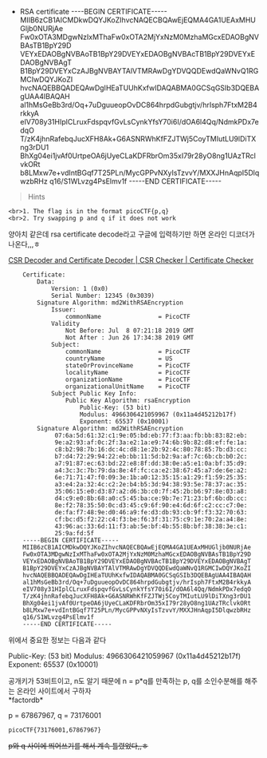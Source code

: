 - RSA certificate
  ----BEGIN CERTIFICATE-----
  MIIB6zCB1AICMDkwDQYJKoZIhvcNAQECBQAwEjEQMA4GA1UEAxMHUGljb0NURjAe
  Fw0xOTA3MDgwNzIxMThaFw0xOTA2MjYxNzM0MzhaMGcxEDAOBgNVBAsTB1BpY29D
  VEYxEDAOBgNVBAoTB1BpY29DVEYxEDAOBgNVBAcTB1BpY29DVEYxEDAOBgNVBAgT
  B1BpY29DVEYxCzAJBgNVBAYTAlVTMRAwDgYDVQQDEwdQaWNvQ1RGMCIwDQYJKoZI
  hvcNAQEBBQADEQAwDgIHEaTUUhKxfwIDAQABMA0GCSqGSIb3DQEBAgUAA4IBAQAH
  al1hMsGeBb3rd/Oq+7uDguueopOvDC864hrpdGubgtjv/hrIsph7FtxM2B4rkkyA
  eIV708y31HIplCLruxFdspqvfGvLsCynkYfsY70i6I/dOA6l4Qq/NdmkPDx7edqO
  T/zK4jhnRafebqJucXFH8Ak+G6ASNRWhKfFZJTWj5CoyTMIutLU9lDiTXng3rDU1
  BhXg04ei1jvAf0UrtpeOA6jUyeCLaKDFRbrOm35xI79r28yO8ng1UAzTRclvkORt
  b8LMxw7e+vdIntBGqf7T25PLn/MycGPPvNXyIsTzvvY/MXXJHnAqpI5DlqwzbRHz
  q16/S1WLvzg4PsElmv1f
  -----END CERTIFICATE-----

> Hints

    <br>1. The flag is in the format picoCTF{p,q}
    <br>2. Try swapping p and q if it does not work

양아치 같은데 rsa certificate decode라고 구글에 입력하기만 하면 온라인 디코더가 나온다,,,ㅎ

[CSR Decoder and Certificate Decoder | CSR Checker | Certificate Checker](https://certlogik.com/decoder/)

```
    Certificate:
        Data:
            Version: 1 (0x0)
            Serial Number: 12345 (0x3039)
        Signature Algorithm: md2WithRSAEncryption
            Issuer:
                commonName                = PicoCTF
            Validity
                Not Before: Jul  8 07:21:18 2019 GMT
                Not After : Jun 26 17:34:38 2019 GMT
            Subject:
                commonName                = PicoCTF
                countryName               = US
                stateOrProvinceName       = PicoCTF
                localityName              = PicoCTF
                organizationName          = PicoCTF
                organizationalUnitName    = PicoCTF
            Subject Public Key Info:
                Public Key Algorithm: rsaEncryption
                    Public-Key: (53 bit)
                    Modulus: 4966306421059967 (0x11a4d45212b17f)
                    Exponent: 65537 (0x10001)
        Signature Algorithm: md2WithRSAEncryption
             07:6a:5d:61:32:c1:9e:05:bd:eb:77:f3:aa:fb:bb:83:82:eb:
             9e:a2:93:af:0c:2f:3a:e2:1a:e9:74:6b:9b:82:d8:ef:fe:1a:
             c8:b2:98:7b:16:dc:4c:d8:1e:2b:92:4c:80:78:85:7b:d3:cc:
             b7:d4:72:29:94:22:eb:bb:11:5d:b2:9a:af:7c:6b:cb:b0:2c:
             a7:91:87:ec:63:bd:22:e8:8f:dd:38:0e:a5:e1:0a:bf:35:d9:
             a4:3c:3c:7b:79:da:8e:4f:fc:ca:e2:38:67:45:a7:de:6e:a2:
             6e:71:71:47:f0:09:3e:1b:a0:12:35:15:a1:29:f1:59:25:35:
             a3:e4:2a:32:4c:c2:2e:b4:b5:3d:94:38:93:5e:78:37:ac:35:
             35:06:15:e0:d3:87:a2:d6:3b:c0:7f:45:2b:b6:97:8e:03:a8:
             d4:c9:e0:8b:68:a0:c5:45:ba:ce:9b:7e:71:23:bf:6b:db:cc:
             8e:f2:78:35:50:0c:d3:45:c9:6f:90:e4:6d:6f:c2:cc:c7:0e:
             de:fa:f7:48:9e:d0:46:a9:fe:d3:db:93:cb:9f:f3:32:70:63:
             cf:bc:d5:f2:22:c4:f3:be:f6:3f:31:75:c9:1e:70:2a:a4:8e:
             43:96:ac:33:6d:11:f3:ab:5e:bf:4b:55:8b:bf:38:38:3e:c1:
             25:9a:fd:5f
    -----BEGIN CERTIFICATE-----
    MIIB6zCB1AICMDkwDQYJKoZIhvcNAQECBQAwEjEQMA4GA1UEAxMHUGljb0NURjAe
    Fw0xOTA3MDgwNzIxMThaFw0xOTA2MjYxNzM0MzhaMGcxEDAOBgNVBAsTB1BpY29D
    VEYxEDAOBgNVBAoTB1BpY29DVEYxEDAOBgNVBAcTB1BpY29DVEYxEDAOBgNVBAgT
    B1BpY29DVEYxCzAJBgNVBAYTAlVTMRAwDgYDVQQDEwdQaWNvQ1RGMCIwDQYJKoZI
    hvcNAQEBBQADEQAwDgIHEaTUUhKxfwIDAQABMA0GCSqGSIb3DQEBAgUAA4IBAQAH
    al1hMsGeBb3rd/Oq+7uDguueopOvDC864hrpdGubgtjv/hrIsph7FtxM2B4rkkyA
    eIV708y31HIplCLruxFdspqvfGvLsCynkYfsY70i6I/dOA6l4Qq/NdmkPDx7edqO
    T/zK4jhnRafebqJucXFH8Ak+G6ASNRWhKfFZJTWj5CoyTMIutLU9lDiTXng3rDU1
    BhXg04ei1jvAf0UrtpeOA6jUyeCLaKDFRbrOm35xI79r28yO8ng1UAzTRclvkORt
    b8LMxw7e+vdIntBGqf7T25PLn/MycGPPvNXyIsTzvvY/MXXJHnAqpI5DlqwzbRHz
    q16/S1WLvzg4PsElmv1f
    -----END CERTIFICATE-----
```

위에서 중요한 정보는 다음과 같다

Public-Key: (53 bit)
Modulus: 4966306421059967 (0x11a4d45212b17f)
Exponent: 65537 (0x10001)

공개키가 53비트이고, n도 알기 때문에 n = p*q를 만족하는 p, q를 소인수분해를 해주는 온라인 사이트에서 구하자
<br>*factordb\*

p = 67867967, q = 73176001

`picoCTF{73176001,67867967}`

~~p와 q 사이에 띄어쓰기를 해서 계속 틀렸었다,,ㅎ~~
